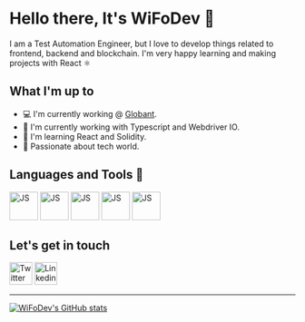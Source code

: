 # Hello there, It's WiFoDev 🤖
I am a Test Automation Engineer, but I love to develop things related to frontend, backend and blockchain. I'm very happy learning and making projects with React ⚛️

## What I'm up to
- 💻 I'm currently working @ [Globant](https://www.globant.com/).
- 🔧 I'm currently working with Typescript and Webdriver IO.
- 🌱 I'm learning React and Solidity.
- 💞️ Passionate about tech world.

## Languages and Tools 🔧
<img src="https://upload.wikimedia.org/wikipedia/commons/6/6a/JavaScript-logo.png" alt="JS" width="50"/> <img src="https://cdn.jsdelivr.net/gh/devicons/devicon/icons/typescript/typescript-original.svg" alt="JS" width="50"/> <img src="https://cdn.jsdelivr.net/gh/devicons/devicon/icons/react/react-original.svg" alt="JS" width="50"/> <img src="https://cdn.jsdelivr.net/gh/devicons/devicon/icons/nodejs/nodejs-original.svg" alt="JS" width="50"/> <img src="https://cdn.jsdelivr.net/gh/devicons/devicon/icons/express/express-original.svg" alt="JS" width="50"/>

## Let's get in touch
[<img src="https://www.shareicon.net/data/128x128/2017/06/22/887584_logo_512x512.png" alt="Twitter" width="40"/>](https://twitter.com/RetrainedPlayer) [<img src="https://cdn3.iconfinder.com/data/icons/sociocons/256/linkedin-sociocon.png" alt="Linkedin" width="40"/>](https://www.linkedin.com/in/luisramirez26/)

---
[![WiFoDev's GitHub stats](https://github-readme-stats.vercel.app/api?username=WiFoDev)](https://github.com/WiFoDev)
